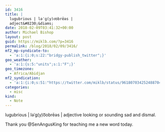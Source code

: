 ```yaml
---
id: 3416
title: |
  lugubrious | ləˈɡ(y)o͞obrēəs |
  adject&#8230;&diams;
date: 2018-02-09T03:41:32+00:00
author: Michael Bishop
layout: post
guid: https://miklb.com/?p=3416
permalink: /blog/2018/02/09/3416/
mf2_mp-syndicate-to:
  - 'a:1:{i:0;s:22:"bridgy-publish_twitter";}'
geo_weather:
  - 'a:1:{s:5:"units";s:1:"F";}'
geo_timezone:
  - Africa/Abidjan
mf2_syndication:
  - 'a:1:{i:0;s:51:"https://twitter.com/miklb/status/961807034252488704";}'
categories:
  - misc
kind:
  - Note
---
```

lugubrious | ləˈɡ(y)o͞obrēəs |
adjective
looking or sounding sad and dismal.

Thank you @SenAngusKing for teaching me a new word today. 